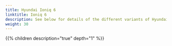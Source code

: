 ```yaml
---
title: Hyundai Ioniq 6
linktitle: Ioniq 6
description: See below for details of the different variants of Hyundai Ioniq 6
weight: 30
---
```

{{% children description="true" depth="1" %}}
